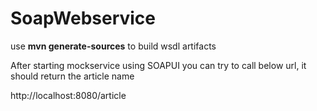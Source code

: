 # SoapWebservice

use **mvn generate-sources** to build wsdl artifacts

After starting mockservice using SOAPUI 
you can try to call below url, it should return the article name

http://localhost:8080/article